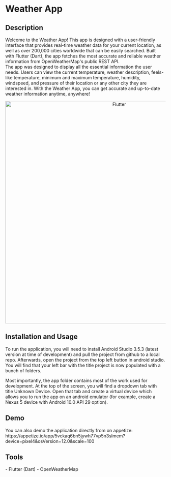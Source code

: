 <h1> Weather App </h1>

<h2> Description </h2>
Welcome to the Weather App! This app is designed with a user-friendly interface that provides real-time weather data for your current location, as well as over 200,000 cities worldwide that can be easily searched. Built with Flutter (Dart), the app fetches the most accurate and reliable weather information from OpenWeatherMap's public REST API.
<br/>
The app was designed to display all the essential information the user needs. Users can view the current temperature, weather description, feels-like temperature, minimum and maximum temperature, humidity, windspeed, and pressure of their location or any other city they are interested in. With the Weather App, you can get accurate and up-to-date weather information anytime, anywhere!

<br/>
<p align="center">
  <img src="https://user-images.githubusercontent.com/108163033/224827269-a8593939-60cc-4821-a0fc-d6fb84c68af9.JPG" alt="Flutter" width="700"/>
</p>

<h2> Installation and Usage </h2>
To run the application, you will need to install Android Studio 3.5.3 (latest version at time of development) and pull the project from github to a local repo. Afterwards, open the project from the top left button in android studio. You will find that your left bar with the title project is now populated with a bunch of folders.

Most importantly, the app folder contains most of the work used for development. At the top of the screen, you will find a dropdown tab with title Unknown Device. Open that tab and create a virtual device which allows you to run the app on an android emulator (for example, create a Nexus 5 device with Android 10.0 API 29 option).

<h2> Demo </h2>
You can also demo the application directly from on appetize: https://appetize.io/app/5vckaq6bn5jywh77vp5n3slmem?device=pixel4&osVersion=12.0&scale=100

<h2> Tools </h2>
- Flutter (Dart) 
- OpenWeatherMap 











